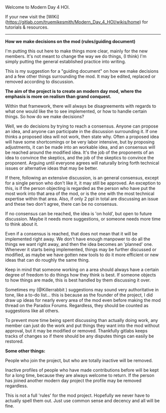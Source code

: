 Welcome to Modern Day 4 HOI.

If your new visit the [WIKi] (https://gitlab.com/truemikesmith/Modern_Day_4_HOI/wikis/home) for tutorials & resources.

---

**How we make decisions on the mod (rules/guiding document)**

I'm putting this out here to make things more clear, mainly for the new members. It's not meant to change the way we do things, (I think) I'm simply putting the general established practice into writing.  

This is my suggestion for a "guiding document" on how we make decisions and a few other things surrounding the mod. It may be edited, replaced or removed according to discussion.  

**The aim of the project is to create an modern day mod, where the emphasis is more on realism than grand conquest.** 

Within that framework, there will always be disagreements with regards to what one would like the to see implemented, or how to handle certain things. So how do we make decisions?  

Well, we do decisions by trying to reach a consensus. Anyone can propose an idea, and anyone can participate in the discussion surrounding it. If one thinks a proposed idea will not work, then state why. Often a proposed idea will have some shortcomings or be very labor intensive, but by proposing adjustments, it can be made into an workable idea, and an consensus will be reached around the modified idea. It's the job of the proponents of an idea to convince the skeptics, and the job of the skeptics to convince the proponent. Arguing until everyone agrees will naturally bring forth technical issues or alternative ideas that may be better.  

If there, following an extensive discussion, is an general consensus, except for a single person who don't like it, it may still be approved. An exception to this, is if the person objecting is regarded as the person who have put the most work into that area of the mod, or is the one with the most technical expertise within that area. Also, if only 2 ppl in total are discussing an issue and these two don't agree, there can be no consensus.  

If no consensus can be reached, the idea is 'on hold', but open to future discussion. Maybe it needs more suggestions, or someone needs more time to think about it.  

Even if a consensus is reached, that does not mean that it will be implemented right away. We don't have enough manpower to do all the things we want right away, and then the idea becomes an 'planned' one. Whenever it starts being implemented, things may be further discussed or modified, as maybe we have gotten new tools to do it more efficient or new ideas that can do roughly the same thing.  

Keep in mind that someone working on a area should always have a certain degree of freedom to do things how they think is best. If someone objects to how things are made, this is best handled by them discussing it over.  

Sometimes my (@Killerrabbit ) suggestions may sound very authoritative in tone, like a to-do list... this is because as the founder of the project, I did draw up ideas for nearly every area of the mod even before making the mod thread on the Paradox Forums. Regardless, they should be counted as suggestions like all others.  

To prevent more time being spent discussing than actually doing work, any member can just do the work and put things they want into the mod without approval, but it may be modified or removed. Thankfully gitlabs keeps tracks of changes so if there should be any disputes things can easily be restored.  

**Some other things:**  

People who join the project, but who are totally inactive will be removed.  

Inactive profiles of people who have made contributions before will be kept for a long time, because they are always welcome to return. If the person has joined another modern day project the profile may be removed regardless.

This is not a full 'rules' for the mod project. Hopefully we never have to actually spell them out. Just use common sense and decency and all will be fine.
